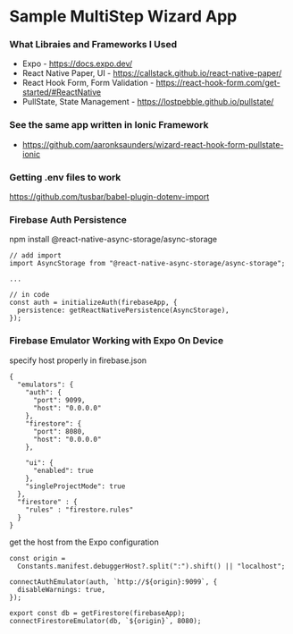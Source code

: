 # Sample MultiStep Wizard App

### What Libraies and Frameworks I Used
- Expo - https://docs.expo.dev/
- React Native Paper, UI - https://callstack.github.io/react-native-paper/
- React Hook Form, Form Validation - https://react-hook-form.com/get-started/#ReactNative
- PullState, State Management - https://lostpebble.github.io/pullstate/


### See the same app written in Ionic Framework
- https://github.com/aaronksaunders/wizard-react-hook-form-pullstate-ionic


### Getting .env files to work
https://github.com/tusbar/babel-plugin-dotenv-import

### Firebase Auth Persistence
npm install @react-native-async-storage/async-storage

```
// add import
import AsyncStorage from "@react-native-async-storage/async-storage";

...

// in code
const auth = initializeAuth(firebaseApp, {
  persistence: getReactNativePersistence(AsyncStorage),
});
```

### Firebase Emulator Working with Expo On Device

specify host properly in firebase.json
```
{
  "emulators": {
    "auth": {
      "port": 9099,
      "host": "0.0.0.0"
    },
    "firestore": {
      "port": 8080,
      "host": "0.0.0.0"
    },

    "ui": {
      "enabled": true
    },
    "singleProjectMode": true
  },
  "firestore" : {
    "rules" : "firestore.rules"
  }
}
```

get the host from the Expo configuration
```
const origin =
  Constants.manifest.debuggerHost?.split(":").shift() || "localhost";

connectAuthEmulator(auth, `http://${origin}:9099`, {
  disableWarnings: true,
});

export const db = getFirestore(firebaseApp);
connectFirestoreEmulator(db, `${origin}`, 8080);  
```